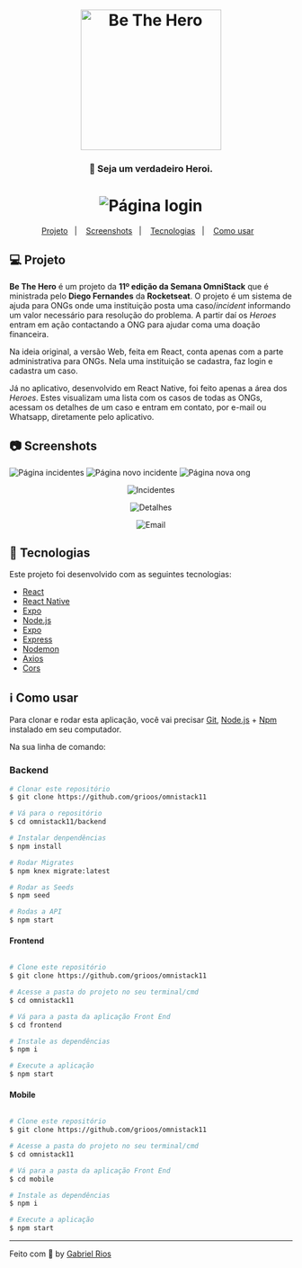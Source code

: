 <h1 align="center">
    <img alt="Be The Hero" src="frontend/src/assets/índice.svg" width="250px" />
</h1>

<h3 align="center">
    🦸 Seja um verdadeiro Heroi.
</h3>

<h1 align="center">
	<img src="frontend/src/assets/logon.PNG" alt="Página login">
</h1>

<p align="center">
  <a href="#computer-projeto">Projeto</a>&nbsp;&nbsp;&nbsp;|&nbsp;&nbsp;&nbsp;
  <a href="#camera-screenshots">Screenshots</a>&nbsp;&nbsp;&nbsp;|&nbsp;&nbsp;&nbsp;
  <a href="#rocket-tecnologias">Tecnologias</a>&nbsp;&nbsp;&nbsp;|&nbsp;&nbsp;&nbsp;
  <a href="#information_source-como-usar">Como usar</a>&nbsp;&nbsp;&nbsp;
</p>

## :computer: Projeto
<strong>Be The Hero</strong> é um projeto da <strong>11º edição da Semana OmniStack</strong> que é ministrada pelo <strong>Diego Fernandes</strong> da <strong>Rocketseat</strong>.
O projeto é um sistema de ajuda para ONGs onde uma instituição posta uma caso/<i>incident</i> informando um valor necessário para resolução do problema. A partir daí os <i>Heroes</i> entram em ação contactando a ONG para ajudar coma uma doação financeira.

Na ideia original, a versão Web, feita em React, conta apenas com a parte administrativa para ONGs. Nela uma instituição se cadastra, faz login e cadastra um caso.

Já no aplicativo, desenvolvido em React Native, foi feito apenas a área dos <i>Heroes</i>. Estes visualizam uma lista com os casos de todas as ONGs, acessam os detalhes de um caso e entram em contato, por e-mail ou Whatsapp, diretamente pelo aplicativo.


## :camera: Screenshots
<div>
<img src="frontend/src/assets/incidents.PNG" alt="Página incidentes">

<img src="frontend/src/assets/new-incident.PNG" alt="Página novo incidente">

<img src="frontend/src/assets/new-ong.PNG" alt="Página nova ong">
</div>

<p align="center">
 <img alt="Incidentes" title="Incidentes" src="mobile/assets/incidents.PNG">
</p>
<p align="center">
 <img alt="Detalhes" title="Detalhes" src="mobile/assets/details.PNG">
</p>
<p align="center">
 <img alt="Email" title="Email" src="mobile/assets/email.PNG">
</p>


## :rocket: Tecnologias
Este projeto foi desenvolvido com as seguintes tecnologias:

- [React](https://reactjs.org)
- [React Native](https://facebook.github.io/react-native/)
- [Expo](https://expo.io/)
- [Node.js](https://nodejs.org/en/)
- [Expo](https://expo.io/)
- [Express](https://expressjs.com/pt-br/)
- [Nodemon](https://www.npmjs.com/package/nodemon)
- [Axios](https://www.npmjs.com/package/axios)
- [Cors](https://www.npmjs.com/package/cors)

## :information_source: Como usar
Para clonar e rodar esta aplicação, você vai precisar [Git](https://git-scm.com), [Node.js](https://nodejs.org/en/) + [Npm](https://www.npmjs.com/) instalado em seu computador.

Na sua linha de comando:

### Backend

```bash
# Clonar este repositório
$ git clone https://github.com/grioos/omnistack11

# Vá para o repositório
$ cd omnistack11/backend

# Instalar denpendências
$ npm install

# Rodar Migrates
$ npm knex migrate:latest 

# Rodar as Seeds
$ npm seed

# Rodas a API
$ npm start
```

#### Frontend

```bash

# Clone este repositório
$ git clone https://github.com/grioos/omnistack11

# Acesse a pasta do projeto no seu terminal/cmd
$ cd omnistack11

# Vá para a pasta da aplicação Front End
$ cd frontend

# Instale as dependências
$ npm i

# Execute a aplicação
$ npm start

```

#### Mobile

```bash

# Clone este repositório
$ git clone https://github.com/grioos/omnistack11

# Acesse a pasta do projeto no seu terminal/cmd
$ cd omnistack11

# Vá para a pasta da aplicação Front End
$ cd mobile

# Instale as dependências
$ npm i

# Execute a aplicação
$ npm start

```

---

Feito com :black_heart: by [Gabriel Rios](https://www.linkedin.com/in/grioos/)
